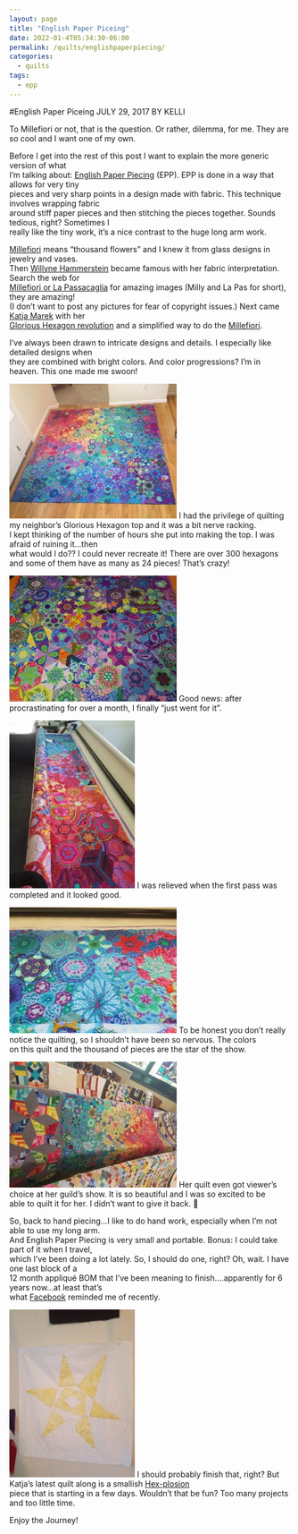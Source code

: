```yaml
---
layout: page
title: "English Paper Piceing"
date: 2022-01-4T05:34:30-06:00
permalink: /quilts/englishpaperpiecing/
categories:
  - quilts
tags:
  - epp
---
```

#English Paper Piceing
JULY 29, 2017 BY KELLI

To Millefiori or not, that is the question. Or rather, dilemma, for me. They are so cool and I want one of my own.

Before I get into the rest of this post I want to explain the more generic version of what  
I’m talking about: [English Paper Piecing](https://www.allpeoplequilt.com/how-to-quilt/piecing/how-to-english-paper-piecing) (EPP). EPP is done in a way that allows for very tiny  
pieces and very sharp points in a design made with fabric. This technique involves wrapping fabric  
around stiff paper pieces and then stitching the pieces together. Sounds tedious, right? Sometimes I  
really like the tiny work, it’s a nice contrast to the huge long arm work.

[Millefiori](https://en.wikipedia.org/wiki/Millefiori) means “thousand flowers” and I knew it from glass designs in jewelry and vases.  
Then [Willyne Hammerstein](https://www.facebook.com/profile.php?id=100009286557018) became famous with her fabric interpretation. Search the web for  
[Millefiori or La Passacaglia](https://www.google.com/search?q=Millefiori+or+La+Passacaglia+quilt+images&rlz=1C5CHFA_enUS724US727&tbm=isch&tbo=u&source=univ&sa=X&ved=0ahUKEwj-qf_vwKzVAhVB1oMKHWGzC70QsAQIKQ&biw=1112&bih=612)
for amazing images (Milly and La Pas for short), they are amazing!  
(I don’t want to post any pictures for fear of copyright issues.) Next came [Katja Marek](https://www.facebook.com/katja.marek) 
with her  
[Glorious Hexagon revolution](https://www.facebook.com/groups/1632627283681156/) and a simplified way to do the [Millefiori](https://www.katjasquiltshoppe.com/quilt-alongs/the-new-hexagon-millefiore-quilt-along/).

I’ve always been drawn to intricate designs and details. I especially like detailed designs when  
they are combined with bright colors. And color progressions? I’m in heaven. This one made me swoon!

![Glorious Hexagons Completed](assets/hexi-complete.jpg)
I had the privilege of quilting my neighbor’s Glorious Hexagon top and it was a bit nerve racking.  
I kept thinking of the number of hours she put into making the top. I was afraid of ruining it…then  
what would I do?? I could never recreate it! There are over 300 hexagons and some of them have as many as 24 pieces! That’s crazy!

![Glorious Hexagons Ready to Quilt](assets/hexi-ready.jpg)
Good news: after procrastinating for over a month, I finally “just went for it”.  

![Glorious Hexagons Loaded](assets/hexi-loaded.jpg)
I was relieved when the first pass was completed and it looked good.

![Glorious Hexagons First Row Done](assets/hexi-onerow.jpg)
To be honest you don’t really notice the quilting, so I shouldn’t have been so nervous. The colors  
on this quilt and the thousand of pieces are the star of the show.

![Glorious Hexagons on Display](assets/hexi-show.jpg)
Her quilt even got viewer’s choice at her guild’s show. It is so beautiful and I was so excited to be  
able to quilt it for her. I didn’t want to give it back. 🙂

So, back to hand piecing…I like to do hand work, especially when I’m not able to use my long arm.  
And English Paper Piecing is very small and portable. Bonus: I could take part of it when I travel,  
which I’ve been doing a lot lately. So, I should do one, right? Oh, wait. I have one last block of a  
12 month appliqué BOM that I’ve been meaning to finish….apparently for 6 years now…at least that’s  
what [Facebook](https://www.facebook.com/kelli.wolfe.12/posts/1834493669911211) reminded me of recently.

![Last Lonely Star](assets/laststar.jpg)
I should probably finish that, right? But Katja’s latest quilt along is a smallish [Hex-plosion](https://www.katjasquiltshoppe.com/product-category/hex-plosion/)  
piece that is starting in a few days. Wouldn’t that be fun? Too many projects and too little time.

Enjoy the Journey!

